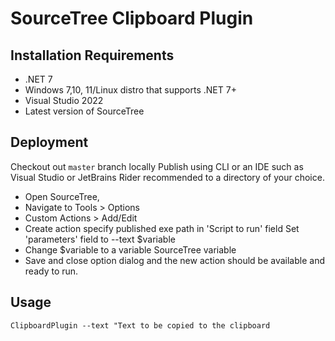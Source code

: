 # SourceTree Clipboard Plugin
## Installation Requirements
- .NET 7
- Windows 7,10, 11/Linux distro that supports .NET 7+
- Visual Studio 2022
- Latest version of SourceTree

## Deployment
Checkout out `master` branch locally
Publish using CLI or an IDE such as Visual Studio 
or JetBrains Rider recommended to a directory of your 
choice.
- Open SourceTree,
- Navigate to Tools > Options
- Custom Actions > Add/Edit
- Create action specify published exe path in 
'Script to run' field
Set 'parameters' field to --text $variable
- Change $variable to a variable SourceTree variable
- Save and close option dialog and the new action should
be available and ready to run.
## Usage

`ClipboardPlugin --text "Text to be copied to the clipboard`